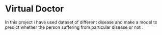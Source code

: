 # Virtual Doctor
In this project i have used dataset of different disease and make a model to predict whether the person suffering from particular disease or not .
